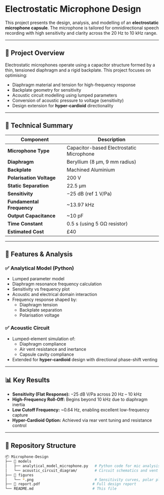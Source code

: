 # Electrostatic Microphone Design

This project presents the design, analysis, and modelling of an **electrostatic microphone capsule**. The microphone is tailored for omnidirectional speech recording with high sensitivity and clarity across the 20 Hz to 10 kHz range.

---

## 🔧 Project Overview

Electrostatic microphones operate using a capacitor structure formed by a thin, tensioned diaphragm and a rigid backplate. This project focuses on optimising:

- Diaphragm material and tension for high-frequency response
- Backplate geometry for sensitivity
- Acoustic circuit modelling using lumped parameters
- Conversion of acoustic pressure to voltage (sensitivity)
- Design extension for **hyper-cardioid** directionality

---

## 📐 Technical Summary

| Component               | Description                               |
|-------------------------|-------------------------------------------|
| **Microphone Type**     | Capacitor-based Electrostatic Microphone  |
| **Diaphragm**           | Beryllium (8 µm, 9 mm radius)             |
| **Backplate**           | Machined Aluminium                        |
| **Polarisation Voltage**| 200 V                                     |
| **Static Separation**   | 22.5 µm                                   |
| **Sensitivity**         | −25 dB (ref 1 V/Pa)                       |
| **Fundamental Frequency**| ~13.97 kHz                                |
| **Output Capacitance**  | ~10 pF                                    |
| **Time Constant**       | 0.5 s (using 5 GΩ resistor)               |
| **Estimated Cost**      | £40                                       |

---

## 🧮 Features & Analysis

### ✅ Analytical Model (Python)
- Lumped parameter model
- Diaphragm resonance frequency calculation
- Sensitivity vs frequency plot
- Acoustic and electrical domain interaction
- Frequency response shaped by:
  - Diaphragm tension
  - Backplate separation
  - Polarisation voltage

### ✅ Acoustic Circuit
- Lumped-element simulation of:
  - Diaphragm compliance
  - Air vent resistance and inertance
  - Capsule cavity compliance
- Extended for **hyper-cardioid** design with directional phase-shift venting

---

## 📊 Key Results

- **Sensitivity (Flat Response):** −25 dB V/Pa across 20 Hz – 10 kHz
- **High-Frequency Roll-Off:** Begins beyond 10 kHz due to diaphragm inertia
- **Low Cutoff Frequency:** ~0.64 Hz, enabling excellent low-frequency capture
- **Hyper-Cardioid Option:** Achieved via rear vent tuning and resistance control

---

## 📁 Repository Structure

```bash
📦 Microphone-Design
├── 📂 models
│   ├── analytical_model_microphone.py   # Python code for mic analysis
│   └── acoustic_circuit_diagram/        # Circuit schematics and vent design
├── 📂 figures
│   └── *.png                            # Sensitivity curves, polar plots, etc.
├── 📄 report.pdf                        # Full design report
└── README.md                           # This file

